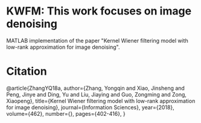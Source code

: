 # KWFM: This work focuses on image denoising
MATLAB implementation of the paper "Kernel Wiener filtering model with low-rank approximation for image denoising".


# Citation
@article{ZhangYQ18a,
  author={Zhang, Yongqin and Xiao, Jinsheng  and Peng, Jinye and Ding, Yu and Liu, Jiaying and Guo, Zongming and Zong, Xiaopeng},
  title={Kernel Wiener filtering model with low-rank approximation for image denoising},
  journal={Information Sciences},
  year={2018},
  volume={462}, 
  number={}, 
  pages={402-416}, 
}


